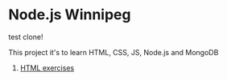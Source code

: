 # Node.js Winnipeg
test clone!

This project it's to learn HTML, CSS, JS, Node.js and MongoDB

1. [HTML exercises](html)
